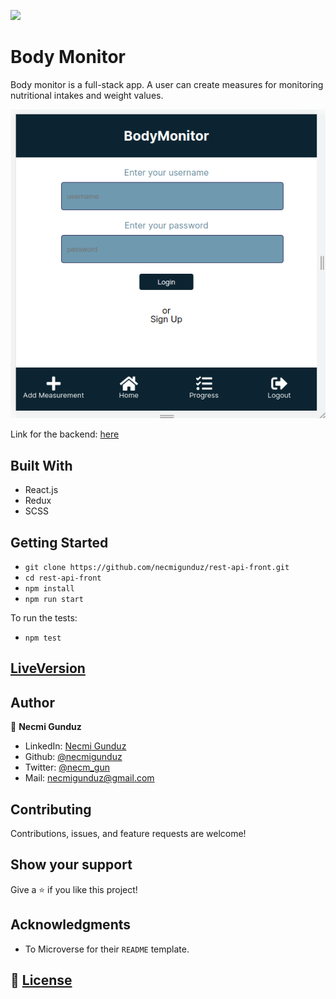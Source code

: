 ![](https://img.shields.io/badge/Microverse-blueviolet)

# Body Monitor

Body monitor is a full-stack app. A user can create measures for monitoring nutritional intakes and weight values. 

![screenshot](https://github.com/necmigunduz/rest-api-front/blob/rest-api-front/Screenshot.png)

Link for the backend: [here](https://github.com/necmigunduz/rest-api-back)

## Built With

- React.js
- Redux
- SCSS

## Getting Started

- `git clone https://github.com/necmigunduz/rest-api-front.git`
- `cd rest-api-front`
- `npm install`
- `npm run start`

To run the tests: 
- `npm test`

## [LiveVersion](https://rest-api-front.herokuapp.com/)

## Author

👤 **Necmi Gunduz**

- LinkedIn: [Necmi Gunduz](https://www.linkedin.com/in/necmigunduz/)
- Github: [@necmigunduz](https://github.com/necmigunduz/)
- Twitter: [@necm_gun](https://twitter.com/necm_gun)
- Mail: [necmigunduz@gmail.com](necmigunduz@gmail.com)

## Contributing

Contributions, issues, and feature requests are welcome!

## Show your support

Give a ⭐️ if you like this project!

## Acknowledgments

- To Microverse for their `README` template.

## 📝 [License](https://creativecommons.org/licenses/by-nc-nd/4.0/)
